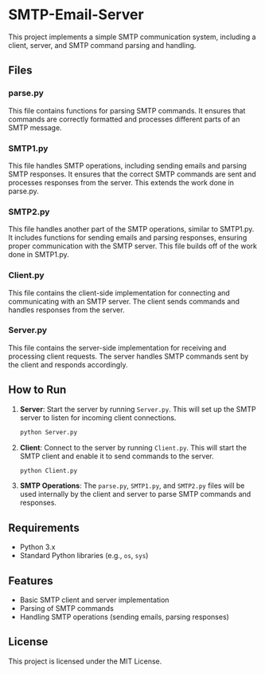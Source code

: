 # SMTP-Email-Server

This project implements a simple SMTP communication system, including a client, server, and SMTP command parsing and handling.

## Files

### parse.py
This file contains functions for parsing SMTP commands. It ensures that commands are correctly formatted and processes different parts of an SMTP message.

### SMTP1.py
This file handles SMTP operations, including sending emails and parsing SMTP responses. It ensures that the correct SMTP commands are sent and processes responses from the server. This extends the work done in parse.py.

### SMTP2.py
This file handles another part of the SMTP operations, similar to SMTP1.py. It includes functions for sending emails and parsing responses, ensuring proper communication with the SMTP server. This file builds off of the work done in SMTP1.py.

### Client.py
This file contains the client-side implementation for connecting and communicating with an SMTP server. The client sends commands and handles responses from the server.

### Server.py
This file contains the server-side implementation for receiving and processing client requests. The server handles SMTP commands sent by the client and responds accordingly.

## How to Run

1. **Server**: Start the server by running `Server.py`. This will set up the SMTP server to listen for incoming client connections.

    ```bash
    python Server.py
    ```

2. **Client**: Connect to the server by running `Client.py`. This will start the SMTP client and enable it to send commands to the server.

    ```bash
    python Client.py
    ```

3. **SMTP Operations**: The `parse.py`, `SMTP1.py`, and `SMTP2.py` files will be used internally by the client and server to parse SMTP commands and responses.

## Requirements

- Python 3.x
- Standard Python libraries (e.g., `os`, `sys`)

## Features

- Basic SMTP client and server implementation
- Parsing of SMTP commands
- Handling SMTP operations (sending emails, parsing responses)

## License

This project is licensed under the MIT License.
